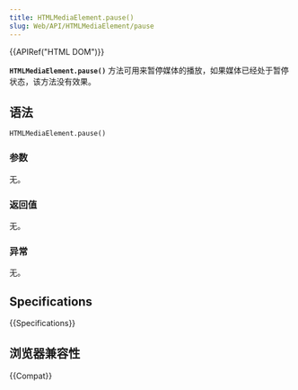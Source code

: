 ```yaml
---
title: HTMLMediaElement.pause()
slug: Web/API/HTMLMediaElement/pause
---
```


{{APIRef("HTML DOM")}}

**`HTMLMediaElement.pause()`** 方法可用来暂停媒体的播放，如果媒体已经处于暂停状态，该方法没有效果。

## 语法

```plain
HTMLMediaElement.pause()
```

### 参数

无。

### 返回值

无。

### 异常

无。

## Specifications

{{Specifications}}

## 浏览器兼容性

{{Compat}}
